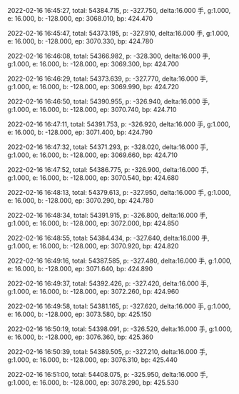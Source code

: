 2022-02-16 16:45:27, total: 54384.715, p: -327.750, delta:16.000 手, g:1.000, e: 16.000, b: -128.000, ep: 3068.010, bp: 424.470

2022-02-16 16:45:47, total: 54373.195, p: -327.910, delta:16.000 手, g:1.000, e: 16.000, b: -128.000, ep: 3070.330, bp: 424.780

2022-02-16 16:46:08, total: 54366.982, p: -328.300, delta:16.000 手, g:1.000, e: 16.000, b: -128.000, ep: 3069.300, bp: 424.700

2022-02-16 16:46:29, total: 54373.639, p: -327.770, delta:16.000 手, g:1.000, e: 16.000, b: -128.000, ep: 3069.990, bp: 424.720

2022-02-16 16:46:50, total: 54390.955, p: -326.940, delta:16.000 手, g:1.000, e: 16.000, b: -128.000, ep: 3070.740, bp: 424.710

2022-02-16 16:47:11, total: 54391.753, p: -326.920, delta:16.000 手, g:1.000, e: 16.000, b: -128.000, ep: 3071.400, bp: 424.790

2022-02-16 16:47:32, total: 54371.293, p: -328.020, delta:16.000 手, g:1.000, e: 16.000, b: -128.000, ep: 3069.660, bp: 424.710

2022-02-16 16:47:52, total: 54386.775, p: -326.900, delta:16.000 手, g:1.000, e: 16.000, b: -128.000, ep: 3070.540, bp: 424.680

2022-02-16 16:48:13, total: 54379.613, p: -327.950, delta:16.000 手, g:1.000, e: 16.000, b: -128.000, ep: 3070.290, bp: 424.780

2022-02-16 16:48:34, total: 54391.915, p: -326.800, delta:16.000 手, g:1.000, e: 16.000, b: -128.000, ep: 3072.000, bp: 424.850

2022-02-16 16:48:55, total: 54384.434, p: -327.640, delta:16.000 手, g:1.000, e: 16.000, b: -128.000, ep: 3070.920, bp: 424.820

2022-02-16 16:49:16, total: 54387.585, p: -327.480, delta:16.000 手, g:1.000, e: 16.000, b: -128.000, ep: 3071.640, bp: 424.890

2022-02-16 16:49:37, total: 54392.426, p: -327.420, delta:16.000 手, g:1.000, e: 16.000, b: -128.000, ep: 3072.260, bp: 424.960

2022-02-16 16:49:58, total: 54381.165, p: -327.620, delta:16.000 手, g:1.000, e: 16.000, b: -128.000, ep: 3073.580, bp: 425.150

2022-02-16 16:50:19, total: 54398.091, p: -326.520, delta:16.000 手, g:1.000, e: 16.000, b: -128.000, ep: 3076.360, bp: 425.360

2022-02-16 16:50:39, total: 54389.505, p: -327.210, delta:16.000 手, g:1.000, e: 16.000, b: -128.000, ep: 3076.310, bp: 425.440

2022-02-16 16:51:00, total: 54408.075, p: -325.950, delta:16.000 手, g:1.000, e: 16.000, b: -128.000, ep: 3078.290, bp: 425.530